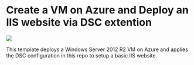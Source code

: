 # Create a VM on Azure and Deploy an IIS website via DSC extention

<a href="https://portal.azure.com/#create/Microsoft.Template/uri/https%3A%2F%2Fgithub.com%2Fmikepfeiffer%2Fbasic-win-arm-template%2Fraw%2Fmaster%2Fazuredeploy.json" target="_blank">
    <img src="http://azuredeploy.net/deploybutton.png"/>
</a>

This template deploys a Windows Server 2012 R2 VM on Azure and applies the DSC configuration in this repo to setup a basic IIS website.
